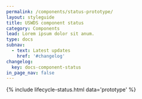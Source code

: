 ```yaml
---
permalink: /components/status-prototype/
layout: styleguide
title: USWDS component status
category: Components
lead: Lorem ipsum dolor sit anum.
type: docs
subnav:
  - text: Latest updates
    href: '#changelog'
changelog:
  key: docs-component-status
in_page_nav: false
---
```


{% include lifecycle-status.html data='prototype' %}
